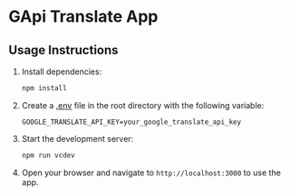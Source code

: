 # GApi Translate App

## Usage Instructions

1. Install dependencies:

   ```sh
   npm install
   ```

2. Create a [.env](http://_vscodecontentref_/1) file in the root directory with the following variable:

   ```env
   GOOGLE_TRANSLATE_API_KEY=your_google_translate_api_key
   ```

3. Start the development server:

   ```sh
   npm run vcdev
   ```

4. Open your browser and navigate to `http://localhost:3000` to use the app.
